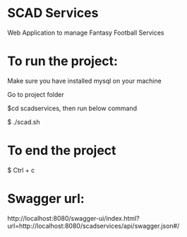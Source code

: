 # SCAD Services
Web Application to manage Fantasy Football Services


# To run the project: 

Make sure you have installed mysql on your machine

Go to project folder 

$cd scadservices, then run below command

$ ./scad.sh

# To end the project

$ Ctrl + c

# Swagger url:

http://localhost:8080/swagger-ui/index.html?url=http://localhost:8080/scadservices/api/swagger.json#/